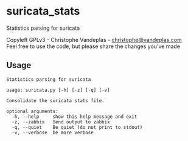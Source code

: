 suricata_stats
==============
Statistics parsing for suricata

Copyleft GPLv3 - Christophe Vandeplas - christophe@vandeplas.com  
Feel free to use the code, but please share the changes you've made

Usage
-----
```
Statistics parsing for suricata

usage: suricata.py [-h] [-z] [-q] [-v]

Consolidate the suricata stats file.

optional arguments:
  -h, --help     show this help message and exit
  -z, --zabbix   Send output to zabbix
  -q, --quiet    Be quiet (do not print to stdout)
  -v, --verbose  be more verbose
```